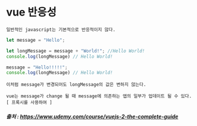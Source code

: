# vue 반응성

```
일반적인 javascript는 기본적으로 반응적이지 않다.
``` 

```javascript
let message = "Hello";

let longMessage = message + "World!"; //Hello World!
console.log(longMessage) // Hello World!

message = "Hello!!!!!"; 
console.log(longMessage) // Hello World!
```

```
이처럼 message가 변경되어도 longMessage의 값은 변하지 않는다.
```

```
vue는 message가 change 될 때 message에 의존하는 앱의 일부가 업데이트 될 수 있다. [ 프록시를 사용하여 ]
```

##### 출처 : https://www.udemy.com/course/vuejs-2-the-complete-guide
